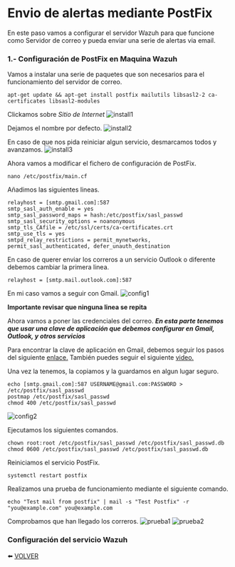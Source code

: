 # Envio de alertas mediante PostFix

En este paso vamos a configurar el servidor Wazuh para que funcione como Servidor de correo y pueda enviar una serie de alertas via email.

### 1.- Configuración de PostFix en Maquina Wazuh

Vamos a instalar una serie de paquetes que son necesarios para el funcionamiento del servidor de correo.
```
apt-get update && apt-get install postfix mailutils libsasl2-2 ca-certificates libsasl2-modules
```

Clickamos sobre *Sitio de Internet*
![install1]()

Dejamos el nombre por defecto.
![install2]()

En caso de que nos pida reiniciar algun servicio, desmarcamos todos y avanzamos.
![install3]()

Ahora vamos a modificar el fichero de configuración de PostFix.
```
nano /etc/postfix/main.cf
```

Añadimos las siguientes lineas.
```
relayhost = [smtp.gmail.com]:587
smtp_sasl_auth_enable = yes
smtp_sasl_password_maps = hash:/etc/postfix/sasl_passwd
smtp_sasl_security_options = noanonymous
smtp_tls_CAfile = /etc/ssl/certs/ca-certificates.crt
smtp_use_tls = yes
smtpd_relay_restrictions = permit_mynetworks, permit_sasl_authenticated, defer_unauth_destination
```
En caso de querer enviar los correros a un servicio Outlook o diferente debemos cambiar la primera linea.
```
relayhost = [smtp.mail.outlook.com]:587
```
En mi caso vamos a seguir con Gmail.
![config1]()

**Importante revisar que ninguna linea se repita**

Ahora vamos a poner las credenciales del correo. 
***En esta parte tenemos que usar una clave de aplicación que debemos configurar en Gmail, Outlook, y otros servicios***

Para encontrar la clave de aplicación en Gmail, debemos seguir los pasos del siguiente [enlace.](https://support.google.com/accounts/answer/185833?hl=es)
También puedes seguir el siguiente [video.](https://youtu.be/UoytTy1s47g)

Una vez la tenemos, la copiamos y la guardamos en algun lugar seguro.
```
echo [smtp.gmail.com]:587 USERNAME@gmail.com:PASSWORD > /etc/postfix/sasl_passwd
postmap /etc/postfix/sasl_passwd
chmod 400 /etc/postfix/sasl_passwd
```
![config2]()

Ejecutamos los siguientes comandos.
```
chown root:root /etc/postfix/sasl_passwd /etc/postfix/sasl_passwd.db
chmod 0600 /etc/postfix/sasl_passwd /etc/postfix/sasl_passwd.db
```

Reiniciamos el servicio PostFix.
```
systemctl restart postfix
```

Realizamos una prueba de funcionamiento mediante el siguiente comando.
```
echo "Test mail from postfix" | mail -s "Test Postfix" -r "you@example.com" you@example.com
```

Comprobamos que han llegado los correros.
![prueba1]()
![prueba2]()

### Configuración del servicio Wazuh

:arrow_left: [VOLVER](https://github.com/kikeloppez/Wazuh-Monitoring)

